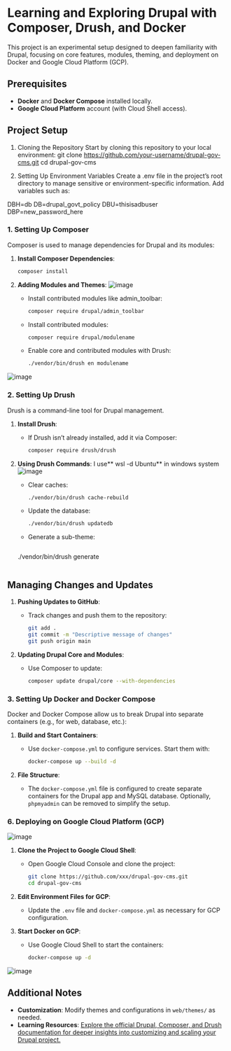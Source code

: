 
# Learning and Exploring Drupal with Composer, Drush, and Docker

This project is an experimental setup designed to deepen familiarity with Drupal, focusing on core features, modules, theming, and deployment on Docker and Google Cloud Platform (GCP). 
 
## Prerequisites
- **Docker** and **Docker Compose** installed locally.
- **Google Cloud Platform** account (with Cloud Shell access).

## Project Setup
1. Cloning the Repository
Start by cloning this repository to your local environment:
git clone https://github.com/your-username/drupal-gov-cms.git
cd drupal-gov-cms

2. Setting Up Environment Variables
Create a .env file in the project’s root directory to manage sensitive or environment-specific information. Add variables such as:

DBH=db
DB=drupal_govt_policy
DBU=thisisadbuser
DBP=new_password_here

### 1. Setting Up Composer

Composer is used to manage dependencies for Drupal and its modules:

1. **Install Composer Dependencies**:
   ```bash
   composer install
   ```
2. **Adding Modules and Themes**:
 ![image](https://github.com/user-attachments/assets/b0628be1-77f7-460a-a275-ffa3806d8a0e)

   - Install contributed modules like admin_toolbar:
       ```bash
       composer require drupal/admin_toolbar
        ```
   - Install contributed modules:
     ```bash
     composer require drupal/modulename
     ```
   - Enable core and contributed modules with Drush:
     ```bash
     ./vendor/bin/drush en modulename
     ```
![image](https://github.com/user-attachments/assets/23542621-84f2-41b6-9b73-d6c310663dbc)


 
### 2. Setting Up Drush

Drush is a command-line tool for Drupal management.

1. **Install Drush**:
   - If Drush isn’t already installed, add it via Composer:
     ```bash
     composer require drush/drush
     ```

2. **Using Drush Commands**:
I use** wsl -d Ubuntu** in windows system
![image](https://github.com/user-attachments/assets/dec9c82a-3313-4832-8bfa-a03c46502bdf)

   - Clear caches:
     ```bash
     ./vendor/bin/drush cache-rebuild
     ```
   - Update the database:
     ```bash
     ./vendor/bin/drush updatedb
     ```
   - Generate a sub-theme:
      ```bash
    ./vendor/bin/drush generate
      ```
## Managing Changes and Updates

1. **Pushing Updates to GitHub**:
   - Track changes and push them to the repository:
     ```bash
     git add .
     git commit -m "Descriptive message of changes"
     git push origin main
     ```

2. **Updating Drupal Core and Modules**:
   - Use Composer to update:
     ```bash
     composer update drupal/core --with-dependencies
     ```
### 3. Setting Up Docker and Docker Compose

Docker and Docker Compose allow us to break Drupal into separate containers (e.g., for web, database, etc.):

1. **Build and Start Containers**:
   - Use `docker-compose.yml` to configure services. Start them with:
     ```bash
     docker-compose up --build -d
     ```

2. **File Structure**:
   - The `docker-compose.yml` file is configured to create separate containers for the Drupal app and MySQL database. Optionally, `phpmyadmin` can be removed to simplify the setup.

### 6. Deploying on Google Cloud Platform (GCP)
![image](https://github.com/user-attachments/assets/dae70abd-d1ca-4ab9-ac44-04c4f3aaab13)

1. **Clone the Project to Google Cloud Shell**:
   - Open Google Cloud Console and clone the project:
     ```bash
     git clone https://github.com/xxx/drupal-gov-cms.git
     cd drupal-gov-cms
     ```

2. **Edit Environment Files for GCP**:
   - Update the `.env` file and `docker-compose.yml` as necessary for GCP configuration.

3. **Start Docker on GCP**:
   - Use Google Cloud Shell to start the containers:
     ```bash
     docker-compose up -d
     ```
![image](https://github.com/user-attachments/assets/c6b1d0bc-486e-46f9-971d-b0b7517c9cfc)

## Additional Notes

- **Customization**: Modify themes and configurations in `web/themes/` as needed.
- **Learning Resources**: [Explore the official Drupal, Composer, and Drush documentation for deeper insights into customizing and scaling your Drupal project.](https://www.youtube.com/watch?v=XJatVmC5-ro&t=577s)

 
